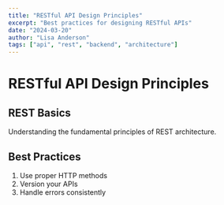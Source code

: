 ```yaml
---
title: "RESTful API Design Principles"
excerpt: "Best practices for designing RESTful APIs"
date: "2024-03-20"
author: "Lisa Anderson"
tags: ["api", "rest", "backend", "architecture"]
---
```


# RESTful API Design Principles

## REST Basics

Understanding the fundamental principles of REST architecture.

## Best Practices

1. Use proper HTTP methods
2. Version your APIs
3. Handle errors consistently